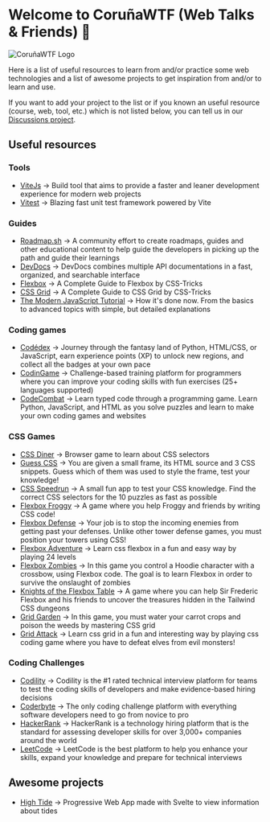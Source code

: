 # Welcome to CoruñaWTF (Web Talks & Friends) 👋

![CoruñaWTF Logo](https://user-images.githubusercontent.com/7774855/213446304-742e23be-2794-40a9-adea-e484a9f75240.png "Coruña Web Talks & Friends")

Here is a list of useful resources to learn from and/or practice some web technologies and a list of awesome projects to get inspiration from and/or to learn and use.

If you want to add your project to the list or if you known an useful resource (course, web, tool, etc.) which is not listed below, you can tell us in our [Discussions project](https://github.com/corunawtf/discussions/discussions).

## Useful resources

### Tools
- [ViteJs](https://vitejs.dev/) &rarr; Build tool that aims to provide a faster and leaner development experience for modern web projects
- [Vitest](https://vitest.dev/) &rarr; Blazing fast unit test framework powered by Vite

### Guides
- [Roadmap.sh](https://roadmap.sh/) &rarr; A community effort to create roadmaps, guides and other educational content to help guide the developers in picking up the path and guide their learnings
- [DevDocs](https://devdocs.io/) &rarr; DevDocs combines multiple API documentations in a fast, organized, and searchable interface
- [Flexbox](https://css-tricks.com/snippets/css/a-guide-to-flexbox/) &rarr; A Complete Guide to Flexbox by CSS-Tricks
- [CSS Grid](https://css-tricks.com/snippets/css/complete-guide-grid/) &rarr; A Complete Guide to CSS Grid by CSS-Tricks
- [The Modern JavaScript Tutorial](https://javascript.info/) &rarr; How it's done now. From the basics to advanced topics with simple, but detailed explanations

### Coding games
- [Codédex](https://www.codedex.io/) &rarr; Journey through the fantasy land of Python, HTML/CSS, or JavaScript, earn experience points (XP) to unlock new regions, and collect all the badges at your own pace
- [CodinGame](https://www.codingame.com/) &rarr; Challenge-based training platform for programmers where you can improve your coding skills with fun exercises (25+ languages supported)
- [CodeCombat](https://www.codecombat.com/) &rarr; Learn typed code through a programming game. Learn Python, JavaScript, and HTML as you solve puzzles and learn to make your own coding games and websites

### CSS Games
- [CSS Diner](https://flukeout.github.io/) &rarr; Browser game to learn about CSS selectors
- [Guess CSS](https://www.guess-css.app/) &rarr; You are given a small frame, its HTML source and 3 CSS snippets. Guess which of them was used to style the frame, test your knowledge!
- [CSS Speedrun](https://css-speedrun.netlify.app/) &rarr; A small fun app to test your CSS knowledge. Find the correct CSS selectors for the 10 puzzles as fast as possible
- [Flexbox Froggy](https://flexboxfroggy.com/) &rarr; A game where you help Froggy and friends by writing CSS code!
- [Flexbox Defense](http://www.flexboxdefense.com/) &rarr; Your job is to stop the incoming enemies from getting past your defenses. Unlike other tower defense games, you must position your towers using CSS!
- [Flexbox Adventure](https://codingfantasy.com/games/flexboxadventure) &rarr; Learn css flexbox in a fun and easy way by playing 24 levels
- [Flexbox Zombies](https://mastery.games/flexboxzombies/) &rarr; In this game you control a Hoodie character with a crossbow, using Flexbox code. The goal is to learn Flexbox in order to survive the onslaught of zombies
- [Knights of the Flexbox Table](https://knightsoftheflexboxtable.com/) &rarr; A game where you can help Sir Frederic Flexbox and his friends to uncover the treasures hidden in the Tailwind CSS dungeons
- [Grid Garden](https://cssgridgarden.com/) &rarr; In this game, you must water your carrot crops and poison the weeds by mastering CSS grid
- [Grid Attack](https://codingfantasy.com/games/css-grid-attack) &rarr; Learn css grid in a fun and interesting way by playing css coding game where you have to defeat elves from evil monsters!

### Coding Challenges
- [Codility](https://app.codility.com/programmers/) &rarr; Codility is the #1 rated technical interview platform for teams to test the coding skills of developers and make evidence-based hiring decisions
- [Coderbyte](https://coderbyte.com/challenges/) &rarr; The only coding challenge platform with everything software developers need to go from novice to pro
- [HackerRank](https://www.hackerrank.com/) &rarr; HackerRank is a technology hiring platform that is the standard for assessing developer skills for over 3,000+ companies around the world
- [LeetCode](https://leetcode.com/) &rarr; LeetCode is the best platform to help you enhance your skills, expand your knowledge and prepare for technical interviews

## Awesome projects
- [High Tide](https://hightide.earth/) &rarr; Progressive Web App made with Svelte to view information about tides
